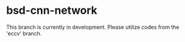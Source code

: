 # bsd-cnn-network
This branch is currently in development. Please utilize codes from the 'eccv' branch.
